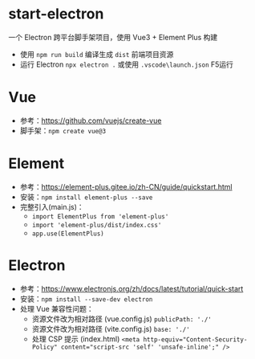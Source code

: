 # start-electron
 一个 Electron 跨平台脚手架项目，使用 Vue3 + Element Plus 构建
- 使用 `npm run build` 编译生成 `dist` 前端项目资源
- 运行 Electron `npx electron .` 或使用 `.vscode\launch.json` F5运行

# Vue
- 参考：https://github.com/vuejs/create-vue
- 脚手架：`npm create vue@3`

# Element
- 参考：https://element-plus.gitee.io/zh-CN/guide/quickstart.html
- 安装：`npm install element-plus --save`
- 完整引入(main.js)：
    - `import ElementPlus from 'element-plus'`
    - `import 'element-plus/dist/index.css'`
    - `app.use(ElementPlus)`

# Electron
- 参考：https://www.electronjs.org/zh/docs/latest/tutorial/quick-start
- 安装：`npm install --save-dev electron`
- 处理 Vue 兼容性问题：
    - 资源文件改为相对路径 (vue.config.js) `publicPath: './'`
    - 资源文件改为相对路径 (vite.config.js) `base: './'`
    - 处理 CSP 提示 (index.html) `<meta http-equiv="Content-Security-Policy" content="script-src 'self' 'unsafe-inline';" />`
